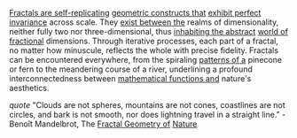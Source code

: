 
[Fractals are self-replicating](1/1/2/3/3/1/.Fractal) [geometric constructs that](2/3/2/3/2/3/.Geometry) [exhibit perfect invariance](1/1/3/2/1/1/3/.Invariance) across scale. They [exist between the](2/2/3/2/3/1/.Reality%20and%20Existence) realms of dimensionality, neither fully two nor three-dimensional, thus [inhabiting the abstract](2/1/3/2/_Abstract-Concrete) [world of fractional](1/1/3/2/3/3/1/3/2/1/3/.Fractional%20Powers) dimensions. Through iterative processes, each part of a fractal, no matter how minuscule, reflects the whole with precise fidelity. Fractals can be encountered everywhere, from the spiraling [patterns of a](2/2/2/1/3/3/1/_Pattern-Irregularity) pinecone or fern to the meandering course of a river, underlining a profound interconnectedness between [mathematical functions and](2/3/2/3/1/1/.Mathematics) nature's aesthetics.

_quote_ "Clouds are not spheres, mountains are not cones, coastlines are not circles, and bark is not smooth, nor does lightning travel in a straight line." - Benoît Mandelbrot, The [Fractal Geometry of](1/2/1/3/1/3/2/.Fractal%20Geometry) [Nature](3/3/2/2/2/1/1/.Nature%20Cycles)

